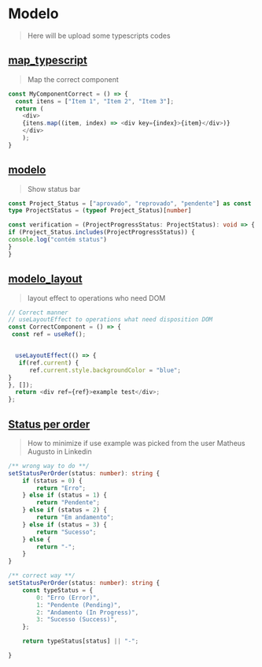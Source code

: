 # Modelo
> Here will be upload some typescripts codes

## [map_typescript](/map_typescript.ts)
> Map the correct component
```typescript
const MyComponentCorrect = () => {
  const itens = ["Item 1", "Item 2", "Item 3"];
  return (
    <div>
    {itens.map((item, index) => <div key={index}>{item}</div>)}
    </div>
    );
}
```

## [modelo](/modelo1.ts)
> Show status bar
```typescript
const Project_Status = ["aprovado", "reprovado", "pendente"] as const
type ProjectStatus = (typeof Project_Status)[number]

const verification = (ProjectProgressStatus: ProjectStatus): void => {
if (Project_Status.includes(ProjectProgressStatus)) {
console.log("contém status")
}
}
```

## [modelo_layout](/modelo_layout.ts)
> layout effect to operations who need DOM
```typescript
// Correct manner
// useLayoutEffect to operations what need disposition DOM
const CorrectComponent = () => {
 const ref = useRef();


  useLayoutEffect(() => {
   if(ref.current) {
      ref.current.style.backgroundColor = "blue";
}
}, []);
  return <div ref={ref}>example test</div>;
};
```

## [Status per order](/setStatusPerOrder.ts)
> How to minimize if use example was picked from the user Matheus Augusto in Linkedin
```typescript
/** wrong way to do **/
setStatusPerOrder(status: number): string {
    if (status = 0) {
        return "Erro";
    } else if (status = 1) {
        return "Pendente";
    } else if (status = 2) {
        return "Em andamento";
    } else if (status = 3) {
        return "Sucesso";
    } else {
        return "-";
    }
}

/** correct way **/
setStatusPerOrder(status: number): string {
    const typeStatus = {
        0: "Erro (Error)",
        1: "Pendente (Pending)",
        2: "Andamento (In Progress)",
        3: "Sucesso (Success)",
    };

    return typeStatus[status] || "-";

}
```
